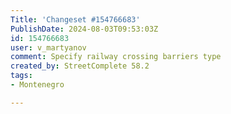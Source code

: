 ```yaml
---
Title: 'Changeset #154766683'
PublishDate: 2024-08-03T09:53:03Z
id: 154766683
user: v_martyanov
comment: Specify railway crossing barriers type
created_by: StreetComplete 58.2
tags:
- Montenegro

---
```

